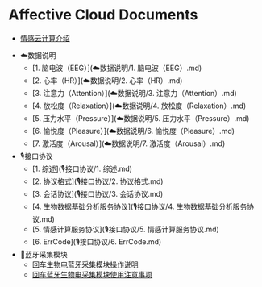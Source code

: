 # Affective Cloud Documents
* [情感云计算介绍](README.md)
- ☁️数据说明
  * [1. 脑电波（EEG）](☁️数据说明/1. 脑电波（EEG）.md)
  * [2. 心率（HR）](☁️数据说明/2. 心率（HR）.md)
  * [3. 注意力（Attention）](☁️数据说明/3. 注意力（Attention）.md)
  * [4. 放松度（Relaxation）](☁️数据说明/4. 放松度（Relaxation）.md)
  * [5. 压力水平（Pressure）](☁️数据说明/5. 压力水平（Pressure）.md)
  * [6. 愉悦度（Pleasure）](☁️数据说明/6. 愉悦度（Pleasure）.md)
  * [7. 激活度（Arousal）](☁️数据说明/7. 激活度（Arousal）.md)
- 🎙接口协议
  * [1. 综述](🎙接口协议/1. 综述.md)
  * [2. 协议格式](🎙接口协议/2. 协议格式.md)
  * [3. 会话协议](🎙接口协议/3. 会话协议.md)
  * [4. 生物数据基础分析服务协议](🎙接口协议/4. 生物数据基础分析服务协议.md)
  * [5. 情感计算服务协议](🎙接口协议/5. 情感计算服务协议.md)
  * [6. ErrCode](🎙接口协议/6. ErrCode.md)
- 📲蓝牙采集模块
  * [回车生物电蓝牙采集模块操作说明](📲蓝牙采集模块/回车生物电蓝牙采集模块操作说明.md)
  * [回车蓝牙生物电采集模块使用注意事项](📲蓝牙采集模块/回车蓝牙生物电采集模块使用注意事项.md)
